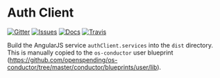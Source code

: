 # Auth Client

[![Gitter](https://img.shields.io/gitter/room/openspending/chat.svg)](https://gitter.im/openspending/chat)
[![Issues](https://img.shields.io/badge/issue-tracker-orange.svg)](https://github.com/openspending/openspending/issues)
[![Docs](https://img.shields.io/badge/docs-latest-blue.svg)](http://docs.openspending.org/en/latest/developers/auth-client/)
[![Travis](https://img.shields.io/travis/openspending/os-auth-client.svg)](https://travis-ci.org/openspending/os-auth-client)


Build the AngularJS service `authClient.services` into the `dist` directory. This is manually copied to the `os-conductor` user blueprint (https://github.com/openspending/os-conductor/tree/master/conductor/blueprints/user/lib).
